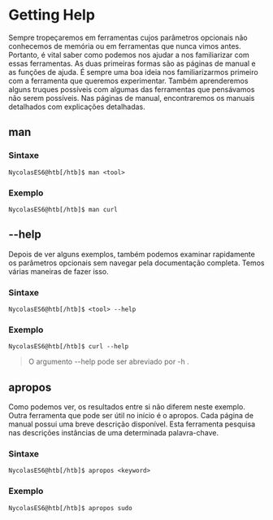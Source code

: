 # Getting Help

Sempre tropeçaremos em ferramentas cujos parâmetros opcionais não conhecemos de memória ou em ferramentas que nunca vimos antes. Portanto, é vital saber como podemos nos ajudar a nos familiarizar com essas ferramentas. As duas primeiras formas são as páginas de manual e as funções de ajuda. É sempre uma boa ideia nos familiarizarmos primeiro com a ferramenta que queremos experimentar. Também aprenderemos alguns truques possíveis com algumas das ferramentas que pensávamos não serem possíveis. Nas páginas de manual, encontraremos os manuais detalhados com explicações detalhadas.

## man

### Sintaxe

`NycolasES6@htb[/htb]$ man <tool>`

### Exemplo

`NycolasES6@htb[/htb]$ man curl`

## --help

Depois de ver alguns exemplos, também podemos examinar rapidamente os parâmetros opcionais sem navegar pela documentação completa. Temos várias maneiras de fazer isso.

### Sintaxe

`NycolasES6@htb[/htb]$ <tool> --help`

### Exemplo

`NycolasES6@htb[/htb]$ curl --help`

> O argumento --help pode ser abreviado por -h .

## apropos

Como podemos ver, os resultados entre si não diferem neste exemplo. Outra ferramenta que pode ser útil no início é o apropos. Cada página de manual possui uma breve descrição disponível. Esta ferramenta pesquisa nas descrições instâncias de uma determinada palavra-chave.

### Sintaxe

`NycolasES6@htb[/htb]$ apropos <keyword>`

### Exemplo

`NycolasES6@htb[/htb]$ apropos sudo`
